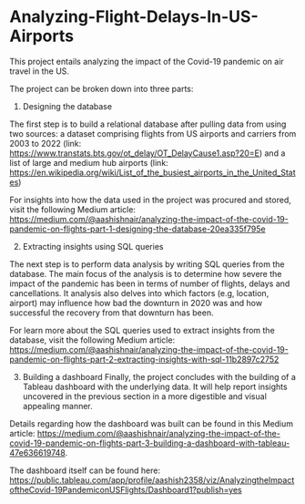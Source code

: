 # Analyzing-Flight-Delays-In-US-Airports


This project entails analyzing the impact of the Covid-19 pandemic on air travel in the US. 

The project can be broken down into three parts:

1. Designing the database

The first step is to build a relational database after pulling data from using two sources: a dataset comprising flights from US airports and carriers from 2003 to 2022 (link: https://www.transtats.bts.gov/ot_delay/OT_DelayCause1.asp?20=E) and a list of large and medium hub airports (link: https://en.wikipedia.org/wiki/List_of_the_busiest_airports_in_the_United_States)

For insights into how the data used in the project was procured and stored, visit the following Medium article: https://medium.com/@aashishnair/analyzing-the-impact-of-the-covid-19-pandemic-on-flights-part-1-designing-the-database-20ea335f795e

2. Extracting insights using SQL queries

The next step is to perform data analysis by writing SQL queries from the database. The main focus of the analysis is to determine how severe the impact of the pandemic has been in terms of number of flights, delays and cancellations. It analysis also delves into which factors (e.g, location, airport) may influence how bad the downturn in 2020 was and how successful the recovery from that downturn has been. 

For learn more about the SQL queries used to extract insights from the database, visit the following Medium article: https://medium.com/@aashishnair/analyzing-the-impact-of-the-covid-19-pandemic-on-flights-part-2-extracting-insights-with-sql-11b2897c2752

3. Building a dashboard
Finally, the project concludes with the building of a Tableau dashboard with the underlying data. It will help report insights uncovered in the previous section in a more digestible and visual appealing manner. 

Details regarding how the dashboard was built can be found in this Medium article: https://medium.com/@aashishnair/analyzing-the-impact-of-the-covid-19-pandemic-on-flights-part-3-building-a-dashboard-with-tableau-47e636619748.

The dashboard itself can be found here: https://public.tableau.com/app/profile/aashish2358/viz/AnalyzingtheImpactoftheCovid-19PandemiconUSFlights/Dashboard1?publish=yes








